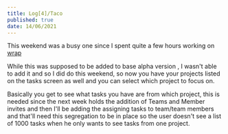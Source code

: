 ```yaml
---
title: Log[4]/Taco
published: true 
date: 14/06/2021
---
```




This weekend was a busy one since I spent quite a few hours working on [wrap](/devlogs/wrap-log-1.html)

While this was supposed to be added to base alpha version , I wasn't able to add it and so I did do this weekend, so now you have your projects listed on the tasks screen as well and you can select which project to focus on. 

Basically you get to see what tasks you have are from which project, this is needed since the next week holds the addition of Teams and Member invites and then I'll be adding the assigning tasks to team/team members and that'll need this segregation to be in place so the user doesn't see a list of 1000 tasks when he only wants to see tasks from one project.



